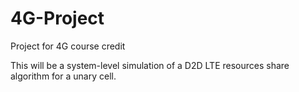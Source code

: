 4G-Project
==========

Project for 4G course credit

This will be a system-level simulation of a D2D LTE resources share algorithm for a unary cell.
